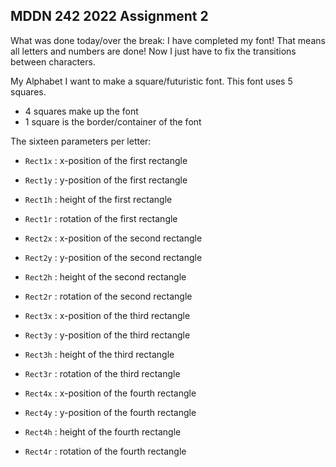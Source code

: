 ## MDDN 242 2022 Assignment 2

What was done today/over the break:
I have completed my font! That means all letters and numbers are done!
Now I just have to fix the transitions between characters.


My Alphabet
I want to make a square/futuristic font.
This font uses 5 squares.
 - 4 squares make up the font
 - 1 square is the border/container of the font

The sixteen parameters per letter:
  * `Rect1x` : x-position of the first rectangle
  * `Rect1y` : y-position of the first rectangle
  * `Rect1h` : height of the first rectangle
  * `Rect1r` : rotation of the first rectangle

  * `Rect2x` : x-position of the second rectangle
  * `Rect2y` : y-position of the second rectangle
  * `Rect2h` : height of the second rectangle
  * `Rect2r` : rotation of the second rectangle

  * `Rect3x` : x-position of the third rectangle
  * `Rect3y` : y-position of the third rectangle
  * `Rect3h` : height of the third rectangle
  * `Rect3r` : rotation of the third rectangle

  * `Rect4x` : x-position of the fourth rectangle
  * `Rect4y` : y-position of the fourth rectangle
  * `Rect4h` : height of the fourth rectangle
  * `Rect4r` : rotation of the fourth rectangle

